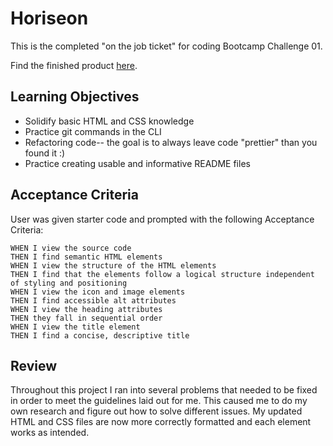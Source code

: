 # Horiseon

This is the completed "on the job ticket" for coding Bootcamp Challenge 01.

Find the finished product <a href="https://psiko23.github.io/Horiseon/">here</a>.

## Learning Objectives
* Solidify basic HTML and CSS knowledge
* Practice git commands in the CLI
* Refactoring code-- the goal is to always leave code "prettier" than you found it :)
* Practice creating usable and informative README files

## Acceptance Criteria
User was given starter code and prompted with the following Acceptance Criteria:

```
WHEN I view the source code
THEN I find semantic HTML elements
WHEN I view the structure of the HTML elements
THEN I find that the elements follow a logical structure independent of styling and positioning
WHEN I view the icon and image elements
THEN I find accessible alt attributes
WHEN I view the heading attributes
THEN they fall in sequential order
WHEN I view the title element
THEN I find a concise, descriptive title
```
## Review
Throughout this project I ran into several problems that needed to be fixed in order to meet the guidelines laid out for me. This caused me to do my own research and figure out how to solve different issues. My updated HTML and CSS files are now more correctly formatted and each element works as intended.